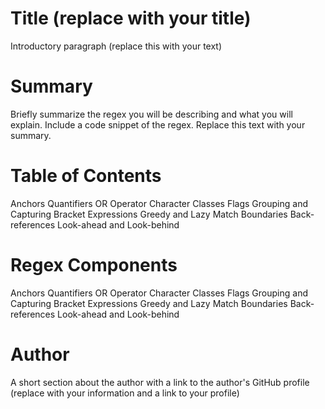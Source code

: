 # Title (replace with your title)
Introductory paragraph (replace this with your text)

# Summary
Briefly summarize the regex you will be describing and what you will explain. Include a code snippet of the regex. Replace this text with your summary.

# Table of Contents
Anchors
Quantifiers
OR Operator
Character Classes
Flags
Grouping and Capturing
Bracket Expressions
Greedy and Lazy Match
Boundaries
Back-references
Look-ahead and Look-behind

# Regex Components
Anchors
Quantifiers
OR Operator
Character Classes
Flags
Grouping and Capturing
Bracket Expressions
Greedy and Lazy Match
Boundaries
Back-references
Look-ahead and Look-behind

# Author
A short section about the author with a link to the author's GitHub profile (replace with your information and a link to your profile)